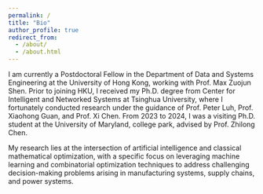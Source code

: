 ```yaml
---
permalink: /
title: "Bio"
author_profile: true
redirect_from: 
  - /about/
  - /about.html
---
```


I am currently a Postdoctoral Fellow in the Department of Data and Systems Engineering at the University of Hong Kong, working with Prof. Max Zuojun Shen. Prior to joining HKU, I received my Ph.D. degree from Center for Intelligent and Networked Systems at Tsinghua University, where I fortunately conducted research under the guidance of Prof. Peter Luh, Prof. Xiaohong Guan, and Prof. Xi Chen. From 2023 to 2024, I was a visiting Ph.D. student at the University of Maryland, college park, advised by Prof. Zhilong Chen. 

My research lies at the intersection of artificial intelligence and classical mathematical optimization, with a specific focus on leveraging machine learning and combinatorial optimization techniques to address challenging decision-making problems arising in manufacturing systems, supply chains, and power systems.







